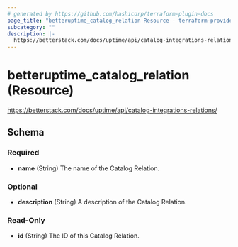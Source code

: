 ```yaml
---
# generated by https://github.com/hashicorp/terraform-plugin-docs
page_title: "betteruptime_catalog_relation Resource - terraform-provider-better-uptime"
subcategory: ""
description: |-
  https://betterstack.com/docs/uptime/api/catalog-integrations-relations/
---
```


# betteruptime_catalog_relation (Resource)

https://betterstack.com/docs/uptime/api/catalog-integrations-relations/



<!-- schema generated by tfplugindocs -->
## Schema

### Required

- **name** (String) The name of the Catalog Relation.

### Optional

- **description** (String) A description of the Catalog Relation.

### Read-Only

- **id** (String) The ID of this Catalog Relation.


